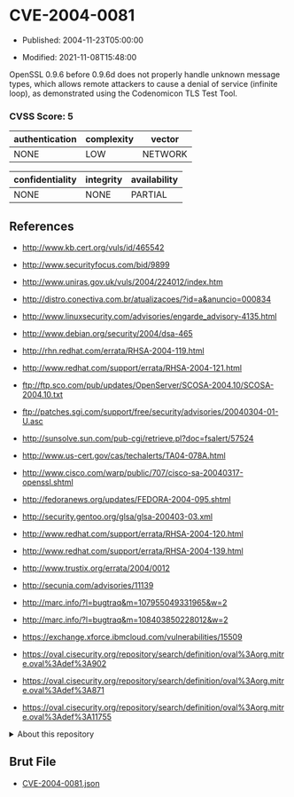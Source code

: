 # CVE-2004-0081

- Published: 2004-11-23T05:00:00

- Modified: 2021-11-08T15:48:00

OpenSSL 0.9.6 before 0.9.6d does not properly handle unknown message types, which allows remote attackers to cause a denial of service (infinite loop), as demonstrated using the Codenomicon TLS Test Tool.

### CVSS Score: **5**

| authentication | complexity | vector |
| --- | --- | --- |
| NONE | LOW | NETWORK |

| confidentiality | integrity | availability |
| --- | --- | --- |
| NONE | NONE | PARTIAL |

## References

* http://www.kb.cert.org/vuls/id/465542

* http://www.securityfocus.com/bid/9899

* http://www.uniras.gov.uk/vuls/2004/224012/index.htm

* http://distro.conectiva.com.br/atualizacoes/?id=a&anuncio=000834

* http://www.linuxsecurity.com/advisories/engarde_advisory-4135.html

* http://www.debian.org/security/2004/dsa-465

* http://rhn.redhat.com/errata/RHSA-2004-119.html

* http://www.redhat.com/support/errata/RHSA-2004-121.html

* ftp://ftp.sco.com/pub/updates/OpenServer/SCOSA-2004.10/SCOSA-2004.10.txt

* ftp://patches.sgi.com/support/free/security/advisories/20040304-01-U.asc

* http://sunsolve.sun.com/pub-cgi/retrieve.pl?doc=fsalert/57524

* http://www.us-cert.gov/cas/techalerts/TA04-078A.html

* http://www.cisco.com/warp/public/707/cisco-sa-20040317-openssl.shtml

* http://fedoranews.org/updates/FEDORA-2004-095.shtml

* http://security.gentoo.org/glsa/glsa-200403-03.xml

* http://www.redhat.com/support/errata/RHSA-2004-120.html

* http://www.redhat.com/support/errata/RHSA-2004-139.html

* http://www.trustix.org/errata/2004/0012

* http://secunia.com/advisories/11139

* http://marc.info/?l=bugtraq&m=107955049331965&w=2

* http://marc.info/?l=bugtraq&m=108403850228012&w=2

* https://exchange.xforce.ibmcloud.com/vulnerabilities/15509

* https://oval.cisecurity.org/repository/search/definition/oval%3Aorg.mitre.oval%3Adef%3A902

* https://oval.cisecurity.org/repository/search/definition/oval%3Aorg.mitre.oval%3Adef%3A871

* https://oval.cisecurity.org/repository/search/definition/oval%3Aorg.mitre.oval%3Adef%3A11755

<details>
<summary>About this repository</summary> 

  This repository is part of the project [Live Hack CVE](https://github.com/Live-Hack-CVE). Main website can be found [www.live-hack.org](https://www.live-hack.org) 
  
  Made by [Sn0wAlice](https://github.com/Sn0wAlice) for the people that care about security and need to have a feed of the latest CVEs. Hope you enjoy it, don't forget to star the repo and follow me on [Twitter](https://twitter.com/Sn0wAlice) and [Github](https://github.com/Sn0wAlice). And that is my [personnal website](https://www.alice-snow.me/)

  - [Home Page](https://github.com/Live-Hack-CVE)
  - [Framework](https://github.com/Live-Hack-CVE/cve-framework)
  - [CVE database](https://github.com/Live-Hack-CVE/full_database)
  - [Changelog](https://github.com/Live-Hack-CVE/Changelog)
</details>

## Brut File

* [CVE-2004-0081.json](https://raw.githubusercontent.com/Live-Hack-CVE/full_database/main/cves/2004/CVE-2004-0081.json)

